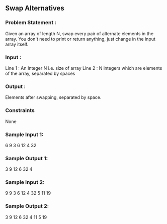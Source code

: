 ## Swap Alternatives
### Problem Statement :
Given an array of length N, swap every pair of alternate elements in the array.
You don't need to print or return anything, just change in the input array itself.
### Input :
Line 1 : An Integer N i.e. size of array
Line 2 : N integers which are elements of the array, separated by spaces
### Output :
Elements after swapping, separated by space.
### Constraints
None
### Sample Input 1:
6
9 3 6 12 4 32
### Sample Output 1:
3 9 12 6 32 4
### Sample Input 2:
9
9 3 6 12 4 32 5 11 19
### Sample Output 2:
3 9 12 6 32 4 11 5 19